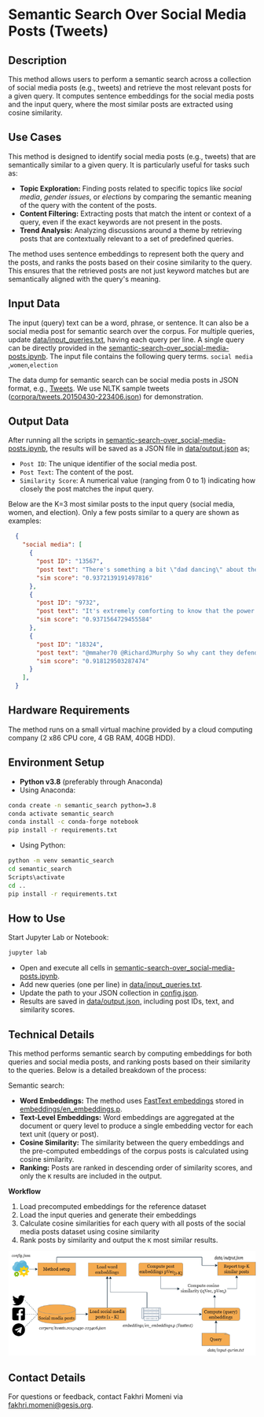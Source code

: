 # Semantic Search Over Social Media Posts (Tweets)

## Description
This method allows users to perform a semantic search across a collection of social media posts (e.g., tweets) and retrieve the most relevant posts for a given query. It computes sentence embeddings for the social media posts and the input query, where the most similar posts are extracted using cosine similarity.

## Use Cases
This method is designed to identify social media posts (e.g., tweets) that are semantically similar to a given query. It is particularly useful for tasks such as:

- **Topic Exploration:** Finding posts related to specific topics like *social media*, *gender issues*, or *elections* by comparing the semantic meaning of the query with the content of the posts.
- **Content Filtering:** Extracting posts that match the intent or context of a query, even if the exact keywords are not present in the posts.
- **Trend Analysis:** Analyzing discussions around a theme by retrieving posts that are contextually relevant to a set of predefined queries.

The method uses sentence embeddings to represent both the query and the posts, and ranks the posts based on their cosine similarity to the query. This ensures that the retrieved posts are not just keyword matches but are semantically aligned with the query's meaning.

## Input Data
The input (query) text can be a word, phrase, or sentence. It can also be a social media post for semantic search over the corpus. For multiple queries, update [data/input_queries.txt](https://github.com/BDA-KTS/semantic-search-over_social-media-posts/blob/main/data/input_queries.txt), having each query per line. A single query can be directly provided in the [semantic-search-over_social-media-posts.ipynb](https://github.com/BDA-KTS/semantic-search-over_social-media-posts/blob/main/semantic-search-over_social-media-posts.ipynb). The input file contains the following query terms. `social media` ,`women`,`election`
 
The data dump for semantic search can be social media posts in JSON format, e.g., [Tweets](https://developer.x.com/en/docs/x-api/data-dictionary/object-model/tweet). We use NLTK sample tweets ([corpora/tweets.20150430-223406.json](https://github.com/BDA-KTS/semantic-search-over_social-media-posts/blob/main/corpora/tweets.20150430-223406.json)) for demonstration.

## Output Data 
After running all the scripts in [semantic-search-over_social-media-posts.ipynb](https://github.com/BDA-KTS/semantic-search-over_social-media-posts/blob/main/semantic-search-over_social-media-posts.ipynb), the results will be saved as a JSON file in [data/output.json](https://github.com/BDA-KTS/semantic-search-over_social-media-posts/blob/main/data/output.json) as;

- `Post ID`: The unique identifier of the social media post.  
- `Post Text`: The content of the post.  
- `Similarity Score`: A numerical value (ranging from 0 to 1) indicating how closely the post matches the input query.  

Below are the K=3 most similar posts to the input query (social media, women, and election). Only a few posts similar to a query are shown as examples:

```json
  {
    "social media": [
      {
        "post ID": "13567",
        "post text": "There's something a bit \"dad dancing\" about the way the Tories try to electioneer via social media https://t.co/WH0cmv76VD",
        "sim score": "0.9372139191497816"
      },
      {
        "post ID": "9732",
        "post text": "It's extremely comforting to know that the power of mainstream media has been diluted by social media? #SNP",
        "sim score": "0.9371564729455584"
      },
      {
        "post ID": "18324",
        "post text": "@mmaher70 @RichardJMurphy So why cant they defend the position thats just total incompetence constantly allow Tories to set agenda esp media",
        "sim score": "0.918129503287474"
      }
    ],
  }
```

## Hardware Requirements
The method runs on a small virtual machine provided by a cloud computing company (2 x86 CPU core, 4 GB RAM, 40GB HDD).

## Environment Setup

- **Python v3.8** (preferably through Anaconda)
- Using Anaconda:
  
```bash
conda create -n semantic_search python=3.8
conda activate semantic_search
conda install -c conda-forge notebook
pip install -r requirements.txt
```

- Using Python:

```bash
python -m venv semantic_search
cd semantic_search
Scripts\activate
cd ..
pip install -r requirements.txt
```

## How to Use
Start Jupyter Lab or Notebook:

```bash
jupyter lab
```

- Open and execute all cells in [semantic-search-over_social-media-posts.ipynb](https://github.com/BDA-KTS/semantic-search-over_social-media-posts/blob/main/semantic-search-over_social-media-posts.ipynb).
- Add new queries (one per line) in [data/input_queries.txt](https://github.com/BDA-KTS/semantic-search-over_social-media-posts/blob/main//data/input_queries.txt).
- Update the path to your JSON collection in [config.json](https://github.com/BDA-KTS/semantic-search-over_social-media-posts/blob/main//config.json).
- Results are saved in [data/output.json](https://github.com/BDA-KTS/semantic-search-over_social-media-posts/blob/main//data/output.json), including post IDs, text, and similarity scores.

## Technical Details

This method performs semantic search by computing embeddings for both queries and social media posts, and ranking posts based on their similarity to the queries. Below is a detailed breakdown of the process:

Semantic search:

- **Word Embeddings:** The method uses [FastText embeddings](https://dl.fbaipublicfiles.com/fasttext/vectors-english/wiki-news-300d-1M.vec.zip) stored in [embeddings/en_embeddings.p](https://github.com/BDA-KTS/semantic-search-over_social-media-posts/blob/main/embeddings/en_embeddings.p).
- **Text-Level Embeddings:** Word embeddings are aggregated at the document or query level to produce a single embedding vector for each text unit (query or post).
- **Cosine Similarity:** The similarity between the query embeddings and the pre-computed embeddings of the corpus posts is calculated using cosine similarity.
- **Ranking:** Posts are ranked in descending order of similarity scores, and only the `K` results are included in the output.

**Workflow**

1. Load precomputed embeddings for the reference dataset
2. Load the input queries and generate their embeddings
3. Calculate cosine similarities for each query with all posts of the social media posts dataset using cosine similarity
4. Rank posts by similarity and output the `K` most similar results.

![semantic search workflow](semantic-search-design.png)

## Contact Details
For questions or feedback, contact Fakhri Momeni via [fakhri.momeni@gesis.org](mailto:fakhri.momeni@gesis.org).
